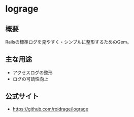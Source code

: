 # lograge

## 概要
Railsの標準ログを見やすく・シンプルに整形するためのGem。

## 主な用途
- アクセスログの整形
- ログの可読性向上

## 公式サイト
- https://github.com/roidrage/lograge 